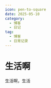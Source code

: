 ```yaml
---
icon: pen-to-square
date: 2025-05-10
category:
  - 博客
  - 日记
tag:
  - 博客
  - 日常记录
---
```





# 生活啊

生活啊，生活

